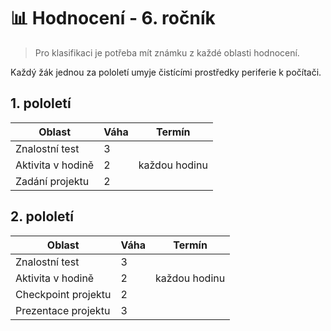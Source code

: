 # 📊 Hodnocení - 6. ročník

> Pro klasifikaci je potřeba mít známku z každé oblasti hodnocení.

Každý žák jednou za pololetí umyje čistícími prostředky periferie k počítači.

## 1. pololetí

| Oblast            | Váha | Termín        |
| ----------------- | ---- | ------------- |
| Znalostní test    | 3    |               |
| Aktivita v hodině | 2    | každou hodinu |
| Zadání projektu   | 2    |               |


## 2. pololetí

| Oblast              | Váha | Termín        |
| ------------------- | ---- | ------------- |
| Znalostní test      | 3    |               |
| Aktivita v hodině   | 2    | každou hodinu |
| Checkpoint projektu | 2    |               |
| Prezentace projektu | 3    |               |
